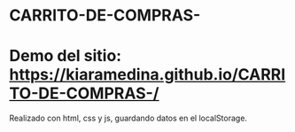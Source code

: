 # CARRITO-DE-COMPRAS-
# Demo del sitio: https://kiaramedina.github.io/CARRITO-DE-COMPRAS-/
Realizado con html, css y js, guardando datos en el localStorage.
